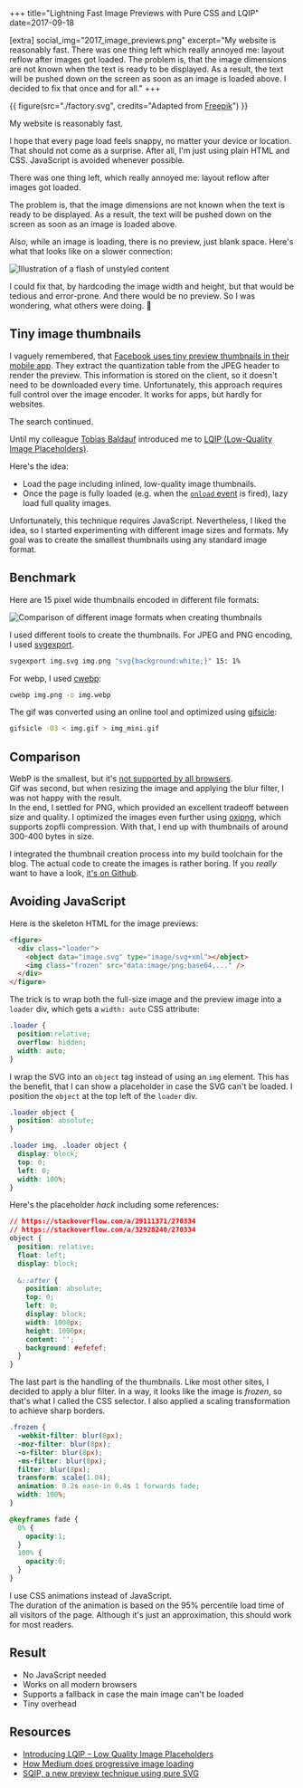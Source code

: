 +++
title="Lightning Fast Image Previews with Pure CSS and LQIP"
date=2017-09-18

[extra]
social_img="2017_image_previews.png"
excerpt="My website is reasonably fast. There was one thing left which really annoyed me: layout reflow after images got loaded. The problem is, that the image dimensions are not known when the text is ready to be displayed. As a result, the text will be pushed down on the screen as soon as an image is loaded above. I decided to fix that once and for all."
+++

{{ figure(src="./factory.svg", credits="Adapted from [Freepik](http://www.freepik.com/free-vector/industrial-machine-vector_753558.htm)") }}

My website is reasonably fast.  

I hope that every page load feels snappy, no matter your device or location.
That should not come as a surprise. After all, I'm just using plain HTML and CSS.
JavaScript is avoided whenever possible.

There was one thing left, which really annoyed me: layout reflow after images got loaded.

The problem is, that the image dimensions are not known when the text is ready to be displayed.
As a result, the text will be pushed down on the screen as soon as an image is loaded above.

Also, while an image is loading, there is no preview, just blank space.
Here's what that looks like on a slower connection:

![Illustration of a flash of unstyled content](./fout.png)

I could fix that, by hardcoding the image width and height, but that would be tedious and error-prone.
And there would be no preview.
So I was wondering, what others were doing. 🤔

## Tiny image thumbnails

I vaguely remembered, that [Facebook uses tiny preview thumbnails in their mobile app](https://code.facebook.com/posts/991252547593574/the-technology-behind-preview-photos/).
They extract the quantization table from the JPEG header to render the preview. This information 
is stored on the client, so it doesn't need to be downloaded every time.
Unfortunately, this approach requires full control over the image encoder.
It works for apps, but hardly for websites.

The search continued.

Until my colleague [Tobias Baldauf](http://tobias.is/) introduced me to [LQIP (Low-Quality Image Placeholders)](https://www.guypo.com/introducing-lqip-low-quality-image-placeholders).

Here's the idea:

* Load the page including inlined, low-quality image thumbnails.
* Once the page is fully loaded (e.g. when the [`onload` event](https://www.w3schools.com/jsref/event_onload.asp) is fired), lazy load full quality images.

Unfortunately, this technique requires JavaScript.
Nevertheless, I liked the idea, so I started experimenting with different image sizes and formats. My goal was to create the smallest thumbnails using any standard image format.

## Benchmark

Here are 15 pixel wide thumbnails encoded in different file formats:

![Comparison of different image formats when creating thumbnails](./thumbnails.jpg)

I used different tools to create the thumbnails.
For JPEG and PNG encoding, I used [svgexport](https://github.com/shakiba/svgexport).

```bash
svgexport img.svg img.png "svg{background:white;}" 15: 1%
```

For webp, I used [cwebp](https://developers.google.com/speed/webp/docs/cwebp):

```bash
cwebp img.png -o img.webp
```

The gif was converted using an online tool and optimized using [gifsicle](https://github.com/kohler/gifsicle):

```bash
gifsicle -O3 < img.gif > img_mini.gif
```

## Comparison

WebP is the smallest, but it's [not supported by all browsers](http://caniuse.com/#feat=webp).  
Gif was second, but when resizing the image and applying the blur filter, I was not happy with the result.  
In the end, I settled for PNG, which provided an excellent tradeoff between size and quality.
I optimized the images even further using [oxipng](https://github.com/shssoichiro/oxipng), which supports zopfli compression.
With that, I end up with thumbnails of around 300-400 bytes in size.

I integrated the thumbnail creation process into my build toolchain for the blog.
The actual code to create the images is rather boring.
If you *really* want to have a look, [it's on Github](https://github.com/mre/lqip/).

## Avoiding JavaScript

Here is the skeleton HTML for the image previews:

```html
<figure>
  <div class="loader">
    <object data="image.svg" type="image/svg+xml"></object>
    <img class="frozen" src="data:image/png;base64,..." />
  </div>
</figure>
```

The trick is to wrap both the full-size image and the preview image into a `loader` div,
which gets a `width: auto` CSS attribute:

```css
.loader {
  position:relative;
  overflow: hidden;
  width: auto;
}
```

I wrap the SVG into an `object` tag instead of using an `img` element.
This has the benefit, that I can show a placeholder in case the SVG can't be loaded.
I position the `object` at the top left of the `loader` div.

```css
.loader object {
  position: absolute;
}

.loader img, .loader object {
  display: block;
  top: 0;
  left: 0;
  width: 100%;
}
```

Here's the placeholder *hack* including some references:

```css
// https://stackoverflow.com/a/29111371/270334
// https://stackoverflow.com/a/32928240/270334
object {
  position: relative;
  float: left;
  display: block;
  
  &::after {
    position: absolute;
    top: 0;
    left: 0;
    display: block;
    width: 1000px;
    height: 1000px;
    content: '';
    background: #efefef;
  }
}
```

The last part is the handling of the thumbnails.
Like most other sites, I decided to apply a blur filter.
In a way, it looks like the image is *frozen*, so that's what I called the CSS selector.
I also applied a scaling transformation to achieve sharp borders.

```css
.frozen {
  -webkit-filter: blur(8px);
  -moz-filter: blur(8px);
  -o-filter: blur(8px);
  -ms-filter: blur(8px);
  filter: blur(8px);
  transform: scale(1.04);
  animation: 0.2s ease-in 0.4s 1 forwards fade;
  width: 100%;
}

@keyframes fade {
  0% {
    opacity:1;
  }
  100% {
    opacity:0;
  }
}
```

I use CSS animations instead of JavaScript.  
The duration of the animation is based on the 95% percentile load time of all visitors of the page. Although it's just an approximation, this should work for most readers.

## Result

* No JavaScript needed
* Works on all modern browsers
* Supports a fallback in case the main image can't be loaded
* Tiny overhead

## Resources

* [Introducing LQIP – Low Quality Image Placeholders](https://www.guypo.com/introducing-lqip-low-quality-image-placeholders)
* [How Medium does progressive image loading](https://jmperezperez.com/medium-image-progressive-loading-placeholder/)
* [SQIP, a new preview technique using pure SVG](https://github.com/technopagan/sqip)
